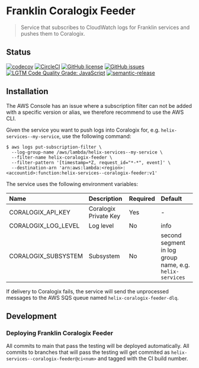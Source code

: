 # Franklin Coralogix Feeder

> Service that subscribes to CloudWatch logs for Franklin services and pushes them to Coralogix.

## Status
[![codecov](https://img.shields.io/codecov/c/github/adobe/helix-coralogix-feeder.svg)](https://codecov.io/gh/adobe/helix-coralogix-feeder)
[![CircleCI](https://img.shields.io/circleci/project/github/adobe/helix-coralogix-feeder.svg)](https://circleci.com/gh/adobe/helix-coralogix-feeder)
[![GitHub license](https://img.shields.io/github/license/adobe/helix-coralogix-feeder.svg)](https://github.com/adobe/helix-coralogix-feeder/blob/main/LICENSE.txt)
[![GitHub issues](https://img.shields.io/github/issues/adobe/helix-coralogix-feeder.svg)](https://github.com/adobe/helix-coralogix-feeder/issues)
[![LGTM Code Quality Grade: JavaScript](https://img.shields.io/lgtm/grade/javascript/g/adobe/helix-coralogix-feeder.svg?logo=lgtm&logoWidth=18)](https://lgtm.com/projects/g/adobe/helix-coralogix-feeder)
[![semantic-release](https://img.shields.io/badge/%20%20%F0%9F%93%A6%F0%9F%9A%80-semantic--release-e10079.svg)](https://github.com/semantic-release/semantic-release)

## Installation

The AWS Console has an issue where a subscription filter can not be added with a specific version or alias, we therefore recommend to use the AWS CLI.

Given the service you want to push logs into Coralogix for, e.g. `helix-services--my-service`, use the following command:

```
$ aws logs put-subscription-filter \
  --log-group-name /aws/lambda/helix-services--my-service \
  --filter-name helix-coralogix-feeder \
  --filter-pattern '[timestamp=*Z, request_id="*-*", event]' \
  --destination-arn 'arn:aws:lambda:<region>:<accountid>:function:helix-services--coralogix-feeder:v1'
```

The service uses the following environment variables:

| Name  | Description  | Required | Default |
|:------|:-------------|:---------|:--------|
| CORALOGIX_API_KEY | Coralogix Private Key | Yes | - |
| CORALOGIX_LOG_LEVEL | Log level | No | info |
| CORALOGIX_SUBSYSTEM | Subsystem | No | second segment in log group name, e.g. `helix-services` |

If delivery to Coralogix fails, the service will send the unprocessed messages to the AWS SQS queue named `helix-coralogix-feeder-dlq`.

## Development

### Deploying Franklin Coralogix Feeder

All commits to main that pass the testing will be deployed automatically. All commits to branches that will pass the testing will get commited as `helix-services--coralogix-feeder@ci<num>` and tagged with the CI build number.

